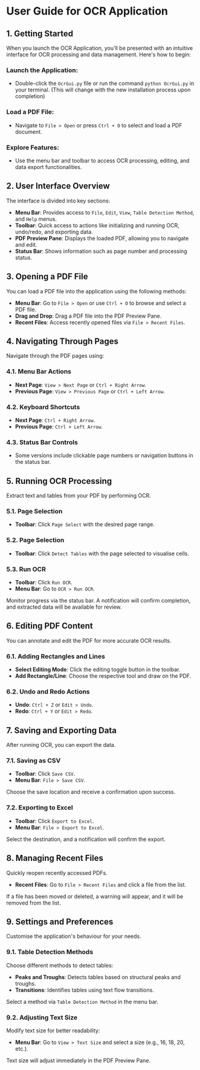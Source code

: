 # User Guide for OCR Application

## 1. Getting Started

When you launch the OCR Application, you'll be presented with an intuitive interface for OCR processing and data management. Here's how to begin:

### Launch the Application:
- Double-click the `OcrGui.py` file or run the command `python OcrGui.py` in your terminal. (This will change with the new installation process upon completion)

### Load a PDF File:
- Navigate to `File > Open` or press `Ctrl + O` to select and load a PDF document.

### Explore Features:
- Use the menu bar and toolbar to access OCR processing, editing, and data export functionalities.

## 2. User Interface Overview

The interface is divided into key sections:

- **Menu Bar**: Provides access to `File`, `Edit`, `View`, `Table Detection Method`, and `Help` menus.
- **Toolbar**: Quick access to actions like initializing and running OCR, undo/redo, and exporting data.
- **PDF Preview Pane**: Displays the loaded PDF, allowing you to navigate and edit.
- **Status Bar**: Shows information such as page number and processing status.

## 3. Opening a PDF File

You can load a PDF file into the application using the following methods:

- **Menu Bar**: Go to `File > Open` or use `Ctrl + O` to browse and select a PDF file.
- **Drag and Drop**: Drag a PDF file into the PDF Preview Pane.
- **Recent Files**: Access recently opened files via `File > Recent Files`.

## 4. Navigating Through Pages

Navigate through the PDF pages using:

### 4.1. Menu Bar Actions
- **Next Page**: `View > Next Page` or `Ctrl + Right Arrow`.
- **Previous Page**: `View > Previous Page` or `Ctrl + Left Arrow`.

### 4.2. Keyboard Shortcuts
- **Next Page**: `Ctrl + Right Arrow`.
- **Previous Page**: `Ctrl + Left Arrow`.

### 4.3. Status Bar Controls
- Some versions include clickable page numbers or navigation buttons in the status bar.

## 5. Running OCR Processing

Extract text and tables from your PDF by performing OCR.

### 5.1. Page Selection
- **Toolbar**: Click `Page Select` with the desired page range.

### 5.2. Page Selection
- **Toolbar**: Click `Detect Tables` with the page selected to visualise cells.

### 5.3. Run OCR
- **Toolbar**: Click `Run OCR`.
- **Menu Bar**: Go to `OCR > Run OCR`.

Monitor progress via the status bar. A notification will confirm completion, and extracted data will be available for review.

## 6. Editing PDF Content

You can annotate and edit the PDF for more accurate OCR results.

### 6.1. Adding Rectangles and Lines
- **Select Editing Mode**: Click the editing toggle button in the toolbar.
- **Add Rectangle/Line**: Choose the respective tool and draw on the PDF.

### 6.2. Undo and Redo Actions
- **Undo**: `Ctrl + Z` or `Edit > Undo`.
- **Redo**: `Ctrl + Y` or `Edit > Redo`.

## 7. Saving and Exporting Data

After running OCR, you can export the data.

### 7.1. Saving as CSV
- **Toolbar**: Click `Save CSV`.
- **Menu Bar**: `File > Save CSV`.

Choose the save location and receive a confirmation upon success.

### 7.2. Exporting to Excel
- **Toolbar**: Click `Export to Excel`.
- **Menu Bar**: `File > Export to Excel`.

Select the destination, and a notification will confirm the export.

## 8. Managing Recent Files

Quickly reopen recently accessed PDFs.

- **Recent Files**: Go to `File > Recent Files` and click a file from the list.

If a file has been moved or deleted, a warning will appear, and it will be removed from the list.

## 9. Settings and Preferences

Customise the application's behaviour for your needs.

### 9.1. Table Detection Methods
Choose different methods to detect tables:

- **Peaks and Troughs**: Detects tables based on structural peaks and troughs.
- **Transitions**: Identifies tables using text flow transitions.

Select a method via `Table Detection Method` in the menu bar.

### 9.2. Adjusting Text Size
Modify text size for better readability:

- **Menu Bar**: Go to `View > Text Size` and select a size (e.g., 16, 18, 20, etc.).

Text size will adjust immediately in the PDF Preview Pane.
